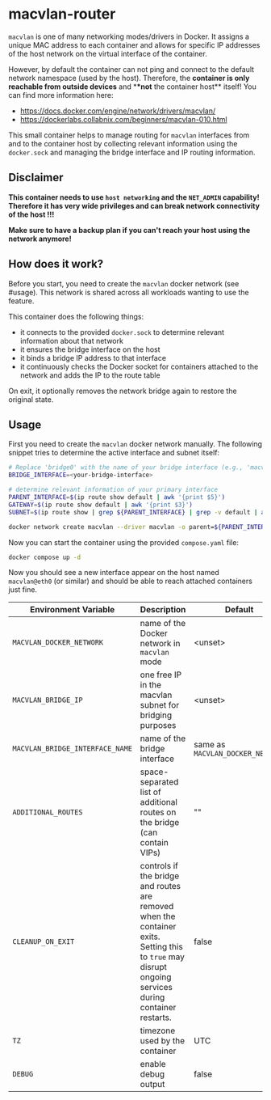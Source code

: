 # macvlan-router

`macvlan` is one of many networking modes/drivers in Docker. It assigns a unique MAC address to each container and allows for specific IP addresses of the host network on the virtual interface of the container.

However, by default the container can not ping and connect to the default network namespace (used by the host). Therefore, the **container is only reachable from outside devices** and \***\*not** the container host\*\* itself!
You can find more information here:

- <https://docs.docker.com/engine/network/drivers/macvlan/>
- <https://dockerlabs.collabnix.com/beginners/macvlan-010.html>

This small container helps to manage routing for `macvlan` interfaces from and to the container host by collecting relevant information using the `docker.sock` and managing the bridge interface and IP routing information.

## Disclaimer

**This container needs to use `host networking` and the `NET_ADMIN` capability! Therefore it has very wide privileges and can break network connectivity of the host !!!**

**Make sure to have a backup plan if you can't reach your host using the network anymore!**

## How does it work?

Before you start, you need to create the `macvlan` docker network (see #usage). This network is shared across all workloads wanting to use the feature.

This container does the following things:

- it connects to the provided `docker.sock` to determine relevant information about that network
- it ensures the bridge interface on the host
- it binds a bridge IP address to that interface
- it continuously checks the Docker socket for containers attached to the network and adds the IP to the route table

On exit, it optionally removes the network bridge again to restore the original state.

## Usage

First you need to create the `macvlan` docker network manually. The following snippet tries to determine the active interface and subnet itself:

```sh
# Replace 'bridge0' with the name of your bridge interface (e.g., 'macvlan0').
BRIDGE_INTERFACE=<your-bridge-interface>

# determine relevant information of your primary interface
PARENT_INTERFACE=$(ip route show default | awk '{print $5}')
GATEWAY=$(ip route show default | awk '{print $3}')
SUBNET=$(ip route show | grep ${PARENT_INTERFACE} | grep -v default | awk '{print $1}')

docker network create macvlan --driver macvlan -o parent=${PARENT_INTERFACE} --subnet ${SUBNET} --gateway ${GATEWAY}
```

Now you can start the container using the provided `compose.yaml` file:

```sh
docker compose up -d
```

Now you should see a new interface appear on the host named `macvlan@eth0` (or similar) and should be able to reach attached containers just fine.

| Environment Variable            | Description                                                                                                                                            | Default                          | Required |
| ------------------------------- | ------------------------------------------------------------------------------------------------------------------------------------------------------ | -------------------------------- | -------- |
| `MACVLAN_DOCKER_NETWORK`        | name of the Docker network in `macvlan` mode                                                                                                           | \<unset\>                        | yes      |
| `MACVLAN_BRIDGE_IP`             | one free IP in the macvlan subnet for bridging purposes                                                                                                | \<unset\>                        | yes      |
| `MACVLAN_BRIDGE_INTERFACE_NAME` | name of the bridge interface                                                                                                                           | same as `MACVLAN_DOCKER_NETWORK` | no       |
| `ADDITIONAL_ROUTES`             | space-separated list of additional routes on the bridge (can contain VIPs)                                                                             | ""                               | no       |
| `CLEANUP_ON_EXIT`               | controls if the bridge and routes are removed when the container exits. Setting this to `true` may disrupt ongoing services during container restarts. | false                            | no       |
| `TZ`                            | timezone used by the container                                                                                                                         | UTC                              | no       |
| `DEBUG`                         | enable debug output                                                                                                                                    | false                            | no       |
